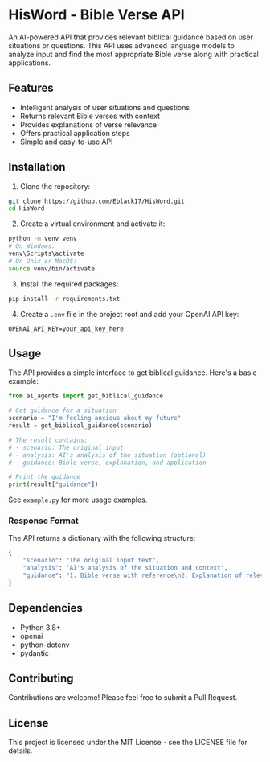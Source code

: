 # HisWord - Bible Verse API

An AI-powered API that provides relevant biblical guidance based on user situations or questions. This API uses advanced language models to analyze input and find the most appropriate Bible verse along with practical applications.

## Features

- Intelligent analysis of user situations and questions
- Returns relevant Bible verses with context
- Provides explanations of verse relevance
- Offers practical application steps
- Simple and easy-to-use API

## Installation

1. Clone the repository:
```bash
git clone https://github.com/Eblack17/HisWord.git
cd HisWord
```

2. Create a virtual environment and activate it:
```bash
python -m venv venv
# On Windows:
venv\Scripts\activate
# On Unix or MacOS:
source venv/bin/activate
```

3. Install the required packages:
```bash
pip install -r requirements.txt
```

4. Create a `.env` file in the project root and add your OpenAI API key:
```
OPENAI_API_KEY=your_api_key_here
```

## Usage

The API provides a simple interface to get biblical guidance. Here's a basic example:

```python
from ai_agents import get_biblical_guidance

# Get guidance for a situation
scenario = "I'm feeling anxious about my future"
result = get_biblical_guidance(scenario)

# The result contains:
# - scenario: The original input
# - analysis: AI's analysis of the situation (optional)
# - guidance: Bible verse, explanation, and application

# Print the guidance
print(result["guidance"])
```

See `example.py` for more usage examples.

### Response Format

The API returns a dictionary with the following structure:

```python
{
    "scenario": "The original input text",
    "analysis": "AI's analysis of the situation and context",
    "guidance": "1. Bible verse with reference\n2. Explanation of relevance\n3. Practical application steps"
}
```

## Dependencies

- Python 3.8+
- openai
- python-dotenv
- pydantic

## Contributing

Contributions are welcome! Please feel free to submit a Pull Request.

## License

This project is licensed under the MIT License - see the LICENSE file for details.

